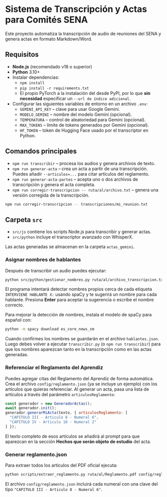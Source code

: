 # Sistema de Transcripción y Actas para Comités SENA

Este proyecto automatiza la transcripción de audio de reuniones del SENA y genera actas en formato Markdown/Word.

## Requisitos

- **Node.js** (recomendado v18 o superior)
- **Python** 3.10+
- Instalar dependencias:
  - `npm install`
  - `pip install -r requirements.txt`
  - El propio PyTorch a la instalación del desde PyPI, por lo que **sin necesidad** especificar un `--url de índice adicional`.
- Configurar las siguientes variables de entorno en un archivo `.env`:
  - `GEMINI_API_KEY` – clave para usar Google Gemini.
  - `MODELO_GEMINI` – nombre del modelo Gemini (opcional).
  - `TEMPERATURA` – control de aleatoriedad para Gemini (opcional).
  - `MAX_TOKENS` – límite de tokens generados por Gemini (opcional).
  - `HF_TOKEN` – token de Hugging Face usado por el transcriptor en Python.

## Comandos principales

- `npm run transcribir` – procesa los audios y genera archivos de texto.
- `npm run generar-acta` – crea un acta a partir de una transcripción. Puedes añadir `--articulos=...` para citar artículos del reglamento.
- `npm run generar-acta-partes` – acepta uno o dos archivos de transcripción y genera el acta completa.
- `npm run corregir-transcripcion -- ruta/al/archivo.txt` – genera una versión corregida de la transcripción.

```bash
npm run corregir-transcripcion -- transcripciones/mi_reunion.txt
```

## Carpeta `src`

- `src/js` contiene los scripts Node.js para transcribir y generar actas.
- `src/python` incluye el transcriptor avanzado con WhisperX.

Las actas generadas se almacenan en la carpeta `actas_gemini`.

### Asignar nombres de hablantes

Después de transcribir un audio puedes ejecutar:

```bash
python src/python/gestionar_nombres.py ruta/al/archivo_transcripcion.txt
```

El programa intentará detectar nombres propios cerca de cada etiqueta `INTERVIENE HABLANTE X:` usando spaCy y te sugerirá un nombre para cada hablante. Presiona **Enter** para aceptar la sugerencia o escribe el nombre correcto.

Para mejorar la detección de nombres, instala el modelo de spaCy para español con:

```bash
python -m spacy download es_core_news_sm
```

Cuando confirmes los nombres se guardarán en el archivo `hablantes.json`. Luego
debes volver a ejecutar `transcribir.py` (o `npm run transcribir`) para que los
nombres aparezcan tanto en la transcripción como en las actas generadas.

### Referenciar el Reglamento del Aprendiz

Puedes agregar citas del Reglamento del Aprendiz de forma automática. Crea el archivo `config/reglamento.json` (ya se incluye un ejemplo) con los artículos que quieras referenciar. Al generar un acta, pasa una lista de artículos a través del parámetro `articulosReglamento`:

```js
const generador = new GeneradorActas();
await generador.init();
generador.generarMiActa(texto, { articulosReglamento: [
  "CAPITULO III - Articulo 8 - Numeral 6",
  "CAPITULO IV - Articulo 10 - Numeral 2"
] });
```

El texto completo de esos artículos se añadirá al prompt para que aparezcan en la sección **Hechos que serán objeto de estudio** del acta.

### Generar reglamento.json

Para extraer todos los artículos del PDF oficial ejecuta:

```bash
python scripts/extraer_reglamento.py ruta/al/Reglamento.pdf config/reglamento.json
```

El archivo `config/reglamento.json` incluirá cada numeral con una clave del tipo `"CAPITULO III - Articulo 8 - Numeral 6"`.